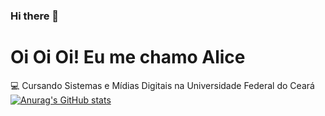### Hi there 👋
# Oi Oi Oi! Eu me chamo Alice 
:computer: Cursando Sistemas e Mídias Digitais na Universidade Federal do Ceará
[![Anurag's GitHub stats](https://github-readme-stats.vercel.app/apiAlicefortesanuraghazra)](https://github.com/anuraghazra/github-readme-stats)
<!--
**Alicefortes/Alicefortes** is a ✨ _special_ ✨ repository because its `README.md` (this file) appears on your GitHub profile.

Here are some ideas to get you started:

- 🔭 I’m currently working on ...
- 🌱 I’m currently learning ...
- 👯 I’m looking to collaborate on ...
- 🤔 I’m looking for help with ...
- 💬 Ask me about ...
- 📫 How to reach me: ...
- 😄 Pronouns: ...
- ⚡ Fun fact: ...
-->
